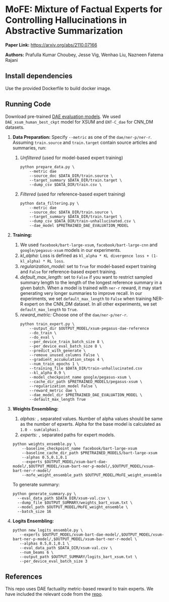 # MoFE: Mixture of Factual Experts for Controlling Hallucinations in Abstractive Summarization

**Paper Link:** https://arxiv.org/abs/2110.07166

**Authors:** Prafulla Kumar Choubey, Jesse Vig, Wenhao Liu, Nazneen Fatema Rajani

## Install dependencies
Use the provided Dockerfile to build docker image.

## Running Code
Download pre-trained [DAE evaluation models](https://github.com/tagoyal/factuality-datasets). We used ```DAE_xsum_human_best_ckpt``` model for XSUM and ```ENT-C_dae``` for CNN_DM datasets.
1. **Data Preparation:** Specify ```--metric``` as one of the ```dae/ner-p/ner-r```. Assuming ```train.source``` and ```train.target``` contain source articles and summaries, run:
    1. *Unfiltered* (used for model-based expert training)
        ```
        python prepare_data.py \
            --metric dae
            --source_doc $DATA_DIR/train.source \
            --target_summary $DATA_DIR/train.target \
            --dump_csv $DATA_DIR/train.csv \
        ```
    2. *Filtered* (used for reference-based expert training)
        ```
        python data_filtering.py \
            --metric dae
            --source_doc $DATA_DIR/train.source \
            --target_summary $DATA_DIR/train.target \
            --dump_csv $DATA_DIR/train-unhallucinated.csv \
            --dae_model $PRETRAINED_DAE_EVALUATION_MODEL
        ```
2. **Training:** 
    1. We used ```facebook/bart-large-xsum```, ```facebook/bart-large-cnn``` and ```google/pegasus-xsum``` models in our experiments.
    2. *kl_alpha:* Loss is defined as ```kl_alpha * KL divergence loss + (1-kl_alpha) * RL loss```. 
    3. *regularization_model:* set to ```True``` for model-based expert training and ```False``` for reference-based expert training.
    4. *default_max_length:* set to ```False``` if you want to restrict sampled summary length to the length of the longest reference summary in a given batch. When a model is trained with ```ner-r``` reward, it may start generating very longer summaries to improve recall. In our experiments, we set ```default_max_length``` to ```False``` when training NER-R expert on the CNN_DM dataset. In all other experiments, we set ```default_max_length``` to ```True```.
    5. *reward_metric:* Choose one of the ```dae/ner-p/ner-r```.
        ```
        python train_expert.py \
            --output_dir $OUTPUT_MODEL/xsum-pegasus-dae-reference
            --do_train \
            --do_eval \
            --per_device_train_batch_size 8 \
            --per_device_eval_batch_size 8 \
            --predict_with_generate \
            --remove_unused_columns False \
            --gradient_accumulation_steps 4 \
            --num_train_epochs 1 \
            --training_file $DATA_DIR/train-unhallucinated.csv 
            --kl_alpha 0.9 \
            --model_checkpoint_name google/pegasus-xsum \
            --cache_dir_path $PRETRAINED_MODELS/pegasus-xsum \
            --regularization_model False \
            --reward_metric dae \
            --dae_model_dir $PRETRAINED_DAE_EVALUATION_MODEL \
            --default_max_length True
        ```
3. **Weights Ensembling:**
    1. *alphas:* ```,``` separated values. Number of alpha values should be same as the number of epxerts. Alpha for the base model is calculated as ```1.0 - sum(alphas)```.
    2. *experts:* ```,``` separated paths for expert models.
    ```
    python weights_ensemble.py \
        --baseline_checkpoint_name facebook/bart-large-xsum
        --baseline_cache_dir_path $PRETRAINED_MODELS/bart-large-xsum
        --alphas 0.5,0.1,0.1
        --experts $OUTPUT_MODEL/xsum-bart-dae-model/,$OUTPUT_MODEL/xsum-bart-ner-p-model/,$OUTPUT_MODEL/xsum-bart-ner-r-model/
        --mofe_weight_ensemble_path $OUTPUT_MODEL/MoFE_weight_ensemble
    ```
    To generate summary:
    ```
    python generate_summary.py \
      --eval_data_path $DATA_DIR/xsum-val.csv \
      --dump_file $OUTPUT_SUMMARY/weights_bart_xsum.txt \
      --model_path $OUTPUT_MODEL/MoFE_weight_ensemble \
      --batch_size 16
    ```
   
3. **Logits Ensembling:**
   ```
   python new_logits_ensemble.py \
      --experts $OUTPUT_MODEL/xsum-bart-dae-model/,$OUTPUT_MODEL/xsum-bart-ner-p-model/,$OUTPUT_MODEL/xsum-bart-ner-r-model \
      --alphas 0.5,0.1,0.1 \
      --eval_data_path $DATA_DIR/xsum-val.csv \
      --num_beams 6 \
      --output_path $OUTPUT_SUMMARY/logits_bart_xsum.txt \
      --per_device_eval_batch_size 3
   ```



## References
This repo uses DAE factuality metric-based reward to train experts. We have included the relevant code from the [repo](https://github.com/tagoyal/factuality-datasets).